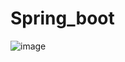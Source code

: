 # Spring_boot
![image](https://user-images.githubusercontent.com/83160881/206862832-b748cce1-b0c0-4592-8726-f14cf1972d4b.png)

